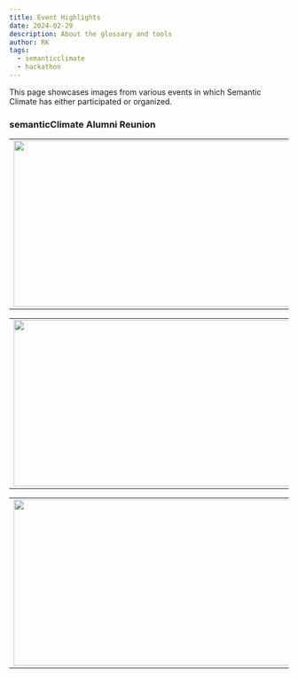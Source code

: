 ```yaml
---
title: Event Highlights
date: 2024-02-29
description: About the glossary and tools 
author: RK
tags:
  - semanticclimate
  - hackathon
---
```



This page showcases images from various events in which Semantic Climate has either participated or organized.

### semanticClimate Alumni Reunion

<table>
<tr>
<td><img src='{{ "/static/img/photo/alumni1.JPG" | url }}' width="500" height="300"></td>
<td><img src='{{ "/static/img/photo/alumni5.JPG" | url }}' width="500" height="300"></td>
</tr>   
</table>

<table>
<tr>
<td><img src='{{ "/static/img/photo/alumni3.JPG" | url }}' width="500" height="300"></td>
<td><img src='{{ "/static/img/photo/alumni4.JPG" | url }}' width="500" height="300"></td>
</tr>   
</table>

<table>
<tr>
<td><img src='{{ "/static/img/photo/alumni2.JPG" | url }}' width="500" height="300"></td>
<td><img src='{{ "/static/img/photo/alumni6.JPG" | url }}' width="500" height="300"></td>
</tr>   
</table>





